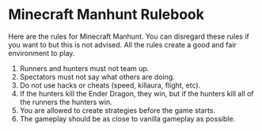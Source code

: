 # Minecraft Manhunt Rulebook
Here are the rules for Minecraft Manhunt.
You can disregard these rules if you want to but this is not advised. All the rules create a good and fair environment to play.

1. Runners and hunters must not team up.
2. Spectators must not say what others are doing.
3. Do not use hacks or cheats (speed, killaura, flight, etc).
4. If the hunters kill the Ender Dragon, they win, but if the hunters kill all of the runners the hunters win.
5. You are allowed to create strategies before the game starts.
6. The gameplay should be as close to vanilla gameplay as possible.
